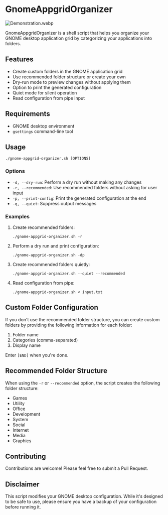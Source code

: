 # GnomeAppgridOrganizer
![Demonstration.webp](https://github.com/user-attachments/assets/75f5b34a-9291-4387-a821-5eb8fd3afd5a)


GnomeAppgridOrganizer is a shell script that helps you organize your GNOME desktop application grid by categorizing your applications into folders.

## Features

- Create custom folders in the GNOME application grid
- Use recommended folder structure or create your own
- Dry-run mode to preview changes without applying them
- Option to print the generated configuration
- Quiet mode for silent operation
- Read configuration from pipe input

## Requirements

- GNOME desktop environment
- `gsettings` command-line tool

## Usage

```
./gnome-appgrid-organizer.sh [OPTIONS]
```

### Options

- `-d, --dry-run`: Perform a dry run without making any changes
- `-r, --recommended`: Use recommended folders without asking for user input
- `-p, --print-config`: Print the generated configuration at the end
- `-q, --quiet`: Suppress output messages

### Examples

1. Create recommended folders:
   ```
   ./gnome-appgrid-organizer.sh -r
   ```

2. Perform a dry run and print configuration:
   ```
   ./gnome-appgrid-organizer.sh -dp
   ```

3. Create recommended folders quietly:
   ```
   ./gnome-appgrid-organizer.sh --quiet --recommended
   ```

4. Read configuration from pipe:
   ```
   ./gnome-appgrid-organizer.sh < input.txt
   ```

## Custom Folder Configuration

If you don't use the recommended folder structure, you can create custom folders by providing the following information for each folder:

1. Folder name
2. Categories (comma-separated)
3. Display name

Enter `[END]` when you're done.

## Recommended Folder Structure

When using the `-r` or `--recommended` option, the script creates the following folder structure:

- Games
- Utility
- Office
- Development
- System
- Social
- Internet
- Media
- Graphics

## Contributing

Contributions are welcome! Please feel free to submit a Pull Request.

## Disclaimer

This script modifies your GNOME desktop configuration. While it's designed to be safe to use, please ensure you have a backup of your configuration before running it.
